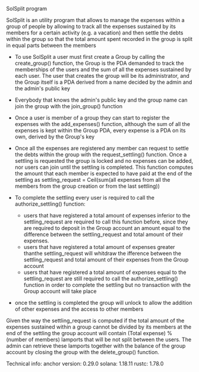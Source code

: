 SolSplit program

SolSplit is an utility program that allows to manage the expenses within a group of people by allowing to track all the expenses sustained by its members for a certain activity (e.g. a vacation) and then settle the debts within the group so that the total amount spent recorded in the group is split in equal parts between the members

- To use SolSplit a user must first create a Group by calling the create_group() function, the Group is the PDA demanded to track the memberships of the users and the sum of all the expenses sustained by each user. The user that creates the group will be its administrator, and the Group itself is a PDA derived from a name decided by the admin and the admin's public key

- Everybody that knows the admin's public key and the group name can join the group with the join_group() function

- Once a user is member of a group they can start to register the expenses with the add_expenses() function, although the sum of all the expenses is kept within the Group PDA, every expense is a PDA on its own, derived by the Group's key

- Once all the expenses are registered any member can request to settle the debts within the group with the request_settling() function. Once a settling is requested the group is locked and no expenses can be added, nor users can join until the settling is completed. This function computes the amount that each member is expected to have paid at the end of the settling as settling_request = Ceil(sum(all expenses from all the members from the group creation or from the last settling))

- To complete the settling every user is required to call the authorize_settling() function:
    - users that have registered a total amount of expenses inferior to the settling_request are required to call this function before, since they are required to deposit in the Group account an amount equal to the difference between the settling_request and total amount of their expenses.
    - users that have registered a total amount of expenses greater thanthe settling_request will whitdraw the ifference between the settling_request and total amount of their expenses from the Group account
    - users that have registered a total amount of expenses equal to the settling_request are still required to call the authorize_settling() function in order to complete the settling but no transaction with the Group account will take place

- once the settling is completed the group will unlock to allow the addition of other expenses and the access to other members

Given the way the settling_request is computed if the total amount of the expenses sustained within a group cannot be divided by its members at the end of the settling the group account will contain (Total expense) % (number of members) lamports that will be not split between the users. The admin can retrieve these lamports together with the balance of the group account by closing the group with the delete_group() function.

Technical info:
anchor version: 0.29.0
solana: 1.18.11
rustc: 1.78.0